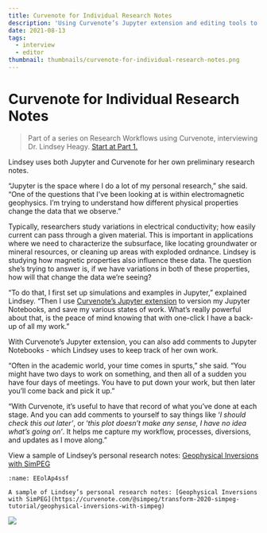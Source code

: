 ```yaml
---
title: Curvenote for Individual Research Notes
description: 'Using Curvenote’s Jupyter extension and editing tools to keep track of research notes and progress.'
date: 2021-08-13
tags:
  - interview
  - editor
thumbnail: thumbnails/curvenote-for-individual-research-notes.png
---
```


# Curvenote for Individual Research Notes

> Part of a series on Research Workflows using Curvenote, interviewing Dr. Lindsey Heagy. [Start at Part 1.](./research-workflows.md)

Lindsey uses both Jupyter and Curvenote for her own preliminary research notes.

“Jupyter is the space where I do a lot of my personal research,” she said. “One of the questions that I've been looking at is within electromagnetic geophysics. I’m trying to understand how different physical properties change the data that we observe.”

Typically, researchers study variations in electrical conductivity; how easily current can pass through a given material. This is important in applications where we need to characterize the subsurface, like locating groundwater or mineral resources, or cleaning up areas with exploded ordnance. Lindsey is studying how magnetic properties also influence these data. The question she’s trying to answer is, if we have variations in both of these properties, how will that change the data we’re seeing?

“To do that, I first set up simulations and examples in Jupyter,” explained Lindsey. “Then I use [Curvenote’s Jupyter extension](https://curvenote.com/for/jupyter/) to version my Jupyter Notebooks, and save my various states of work. What’s really powerful about that, is the peace of mind knowing that with one-click I have a back-up of all my work.”

With Curvenote’s Jupyter extension, you can also add comments to Jupyter Notebooks - which Lindsey uses to keep track of her own work.

“Often in the academic world, your time comes in spurts,” she said. “You might have two days to work on something, and then all of a sudden you have four days of meetings. You have to put down your work, but then later you’ll come back and pick it up.”

“With Curvenote, it’s useful to have that record of what you’ve done at each stage. And you can add comments to yourself to say things like ‘_I should check this out later’_, or ‘_this plot doesn’t make any sense, I have no idea what’s going on’_. It helps me capture my workflow, processes, diversions, and updates as I move along.”

View a sample of Lindsey’s personal research notes: [Geophysical Inversions with SimPEG](https://curvenote.com/@simpeg/transform-2020-simpeg-tutorial/geophysical-inversions-with-simpeg)

```{figure} images/AVQ2dzLNloEd25Io8NbA-eNczYnfAQGiYbs2EbKPN-v1.png
:name: EEolAp4ssf

A sample of Lindsey’s personal research notes: [Geophysical Inversions with SimPEG](https://curvenote.com/@simpeg/transform-2020-simpeg-tutorial/geophysical-inversions-with-simpeg)
```

![](#research-workflow-cards)
